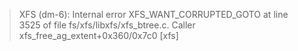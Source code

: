 > XFS (dm-6): Internal error XFS_WANT_CORRUPTED_GOTO at line 3525 of file fs/xfs/libxfs/xfs_btree.c.  Caller xfs_free_ag_extent+0x360/0x7c0 [xfs]
